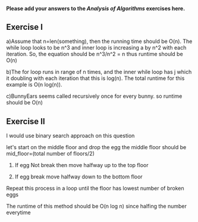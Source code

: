 #### Please add your answers to the ***Analysis of  Algorithms*** exercises here.

## Exercise I

a)Assume that n=len(something), then the running time should be O(n). The while loop looks to be n^3 and inner loop is increasing a by n^2 with each iteration. So, the equation should be n^3/n^2 = n thus runtime should be O(n)


b)The for loop runs in range of n times, and the inner while loop has j which it doubling with each iteration that this is log(n). The total runtime for this example is O(n log(n)).


c)BunnyEars seems called recursively once for every bunny. so runtime should be O(n)

## Exercise II

I would use binary search approach on this question

let's start on the middle floor and drop the egg the middle floor should be mid_floor=(total number of floors/2)

1. If egg Not break then move halfway up to the top floor

2. If egg break move halfway down to the bottom floor

Repeat this process in a loop until the floor has lowest number of broken eggs

The runtime of this method should be O(n log n) since halfing the number everytime
